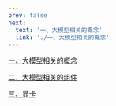 ```yaml
---
prev: false
next:
  text: '一、大模型相关的概念'
  link: './一、大模型相关的概念'
---
```




[一、大模型相关的概念](./一、大模型相关的概念)

[二、大模型相关的组件](./二、大模型相关的组件)

[三、显卡](./三、显卡)
